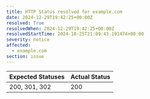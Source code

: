 ```yaml
---
title: HTTP Status resolved for example.com
date: 2024-12-29T19:42:25+00:00Z
resolved: True
resolvedWhen: 2024-12-29T19:42:25+00:00Z
resolvedStartTime: 2024-10-25T21:09:43.191474+00:00
severity: notice
affected:
  - example.com
section: issue
---
```


| Expected Statuses | Actual Status  |
|-------------------|----------------|
| 200, 301, 302 | 200 |

